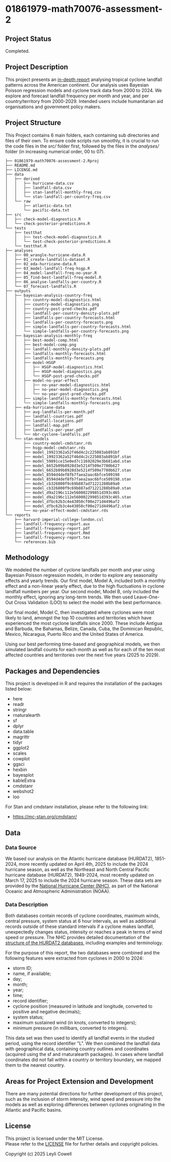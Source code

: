 # 01861979-math70076-assessment-2

## Project Status

Completed.

## Project Description

This project presents an [in-depth report](reports/landfall-frequency-report.pdf) analysing tropical cyclone landfall patterns across the
American continent. Our analysis uses Bayesian Poisson regression models and cyclone track
data from 2000 to 2024. We explore and forecast landfall frequency per month and year, and per country/territory from 2000-2029. 
Intended users include humanitarian aid organisations and government policy makers.

## Project Structure

This Project contains 6 main folders, each containing sub directories and files of their own.
To ensure code scripts run smoothly, it is crucial to run the code files in the *src/* folder first, followed
by the files in the *analyses/* folder (in increasing numerical order, 00 to 07).

```
├── 01861979-math70076-assessment-2.Rproj 
├── README.md
├── LICENSE.md
├── data
│   ├── derived
│   │   ├── hurricane-data.csv
│   │   ├── landfall-data.csv
│   │   ├── stan-landfall-monthly-freq.csv
│   │   └── stan-landfall-per-country-freq.csv
│   └── raw
│       ├── atlantic-data.txt
│       └── pacific-data.txt
├── src
│   ├── check-model-diagnostics.R
│   └── check-posterior-predictions.R
└── tests
    ├── testthat
    │   ├── test-check-model-diagnostics.R
    │   └── test-check-posterior-predictions.R
    └── testthat.R
├── analyses
│   ├── 00_wrangle-hurricane-data.R
│   ├── 01_create-landfalls-dataset.R
│   ├── 02_eda-hurricane-data.R
│   ├── 03_model-landfall-freq-hsgp.R
│   ├── 04_model-landfall-freq-no-year.R
│   ├── 05_find-best-landfall-freq-model.R
│   ├── 06_analyse-landfalls-per-country.R
│   └── 07_forecast-landfalls.R
├── outputs
│   ├── bayesian-analysis-country-freq
│   │   ├── country-model-diagnostics.html
│   │   ├── country-model-diagnostics.png
│   │   ├── country-post-pred-checks.pdf
│   │   ├── landfall-per-country-density-plots.pdf
│   │   ├── landfalls-per-country-forecasts.html
│   │   ├── landfalls-per-country-forecasts.png
│   │   ├── simple-landfalls-per-country-forecasts.html
│   │   └── simple-landfalls-per-country-forecasts.png
│   ├── bayesian-analysis-monthly-freq
│   │   ├── best-model-comp.html
│   │   ├── best-model-comp.png
│   │   ├── landfall-monthly-density-plots.pdf
│   │   ├── landfalls-monthly-forecasts.html
│   │   ├── landfalls-monthly-forecasts.png
│   │   ├── model-HSGP
│   │   │   ├── HSGP-model-diagnostics.html
│   │   │   ├── HSGP-model-diagnostics.png
│   │   │   └── HSGP-post-pred-checks.pdf
│   │   ├── model-no-year-effect
│   │   │   ├── no-year-model-diagnostics.html
│   │   │   ├── no-year-model-diagnostics.png
│   │   │   └── no-year-post-pred-checks.pdf
│   │   ├── simple-landfalls-monthly-forecasts.html
│   │   └── simple-landfalls-monthly-forecasts.png
│   ├── eda-hurricane-data
│   │   ├── avg-landfalls-per-month.pdf
│   │   ├── landfall-countries.pdf
│   │   ├── landfall-locations.pdf
│   │   ├── landfall-map.pdf
│   │   ├── landfalls-per-year.pdf
│   │   └── nbr-cyclone-landfalls.pdf
│   └── stan-models
│       ├── country-model-cmdstanr.rds
│       ├── hsgp-model-cmdstanr.rds
│       ├── model_19923362a52f46d4c2c225083ab891bf
│       ├── model_19923362a52f46d4c2c225083ab891bf.stan
│       ├── model_59891ce15e0ed7c11692029e3b681abd.stan
│       ├── model_6652b09b8928d3e5214f509e7780b627
│       ├── model_6652b09b8928d3e5214f509e7780b627.stan
│       ├── model_8594d4def8fb7faea2aac6bfce509198
│       ├── model_8594d4def8fb7faea2aac6bfce509198.stan
│       ├── model_cb326800f9c69b887ad71221288b89a0
│       ├── model_cb326800f9c69b887ad71221288b89a0.stan
│       ├── model_d9a2196c112e560002299851d393c465
│       ├── model_d9a2196c112e560002299851d393c465.stan
│       ├── model_dfbc62b3c4e43050cf00e271d4496af2
│       ├── model_dfbc62b3c4e43050cf00e271d4496af2.stan
│       └── no-year-effect-model-cmdstanr.rds
└── reports
    ├── harvard-imperial-college-london.csl
    ├── landfall-frequency-report.aux
    ├── landfall-frequency-report.pdf
    ├── landfall-frequency-report.Rmd
    ├── landfall-frequency-report.tex
    └── references.bib

```

## Methodology

We modeled the number of cyclone landfalls per month and year using Bayesian
Poisson regression models, in order to explore any seasonality effects and 
yearly trends. Our first model, Model A, included both a monthly effect and a non-linear yearly effect,
due to the high fluctuations in cyclone landfall numbers per year. Our second model, Model B, 
only included the monthly effect, ignoring any long-term trends. 
We then used Leave-One-Out Cross Validation (LOO) to
select the model with the best performance. 

Our final model, Model C, then investigated where cyclones were most likely to land, amongst the top 
10 countries and territories which have experienced the most cyclone landfalls since
2000. These include Antigua and Barbuda, the Bahamas, Belize, Canada, Cuba, 
the Dominican Republic, Mexico, Nicaragua, Puerto Rico and the United States of 
America.

Using our best performing time-based and geographical models, 
we then simulated landfall counts for each month as well as for each of the ten most 
affected countries and territories over the next five years (2025 to 2029). 


## Packages and Dependencies

This project is developed in R and requires the installation of the packages listed below:

- here
- readr
- stringr
- rnaturalearth
- sf
- dplyr
- data.table
- magrittr
- tidyr
- ggplot2
- scales
- cowplot
- ggsci 
- hexbin 
- bayesplot 
- kableExtra
- cmdstanr 
- webshot2
- loo

For Stan and cmdstanr installation, please refer to the following link:

- https://mc-stan.org/cmdstanr/

## Data

### Data Source

We based our analysis on the Atlantic hurricane database (HURDAT2), 1851-2024, 
more recently updated on April 4th, 2025 to include the 2024 hurricane season, 
as well as the Northeast and North Central Pacific hurricane database (HURDAT2), 
1949-2024, most recently updated on March 17, 2025 to include the 2024 hurricane season. 
These data sets are provided by the [National Hurricane Center (NHC)](https://www.nhc.noaa.gov/data/), 
as part of the National Oceanic and Atmospheric Administration (NOAA). 

### Data Description

Both databases contain records of cyclone coordinates, maximum winds, central pressure, 
system status at 6 hour intervals, as well as additional records outside of these standard intervals 
if a cyclone makes landfall, unexpectedly changes status, intensity or reaches a peak in
terms of wind speed or pressure. The NHC provides detailed documentation of the 
[structure of the HURDAT2 databases](https://www.nhc.noaa.gov/data/hurdat/hurdat2-format-atl-1851-2021.pdf), 
including examples and terminology.

For the purpose of this report, the two databases were combined and the following 
features were extracted from cyclones in 2000 to 2024:

- storm ID;
- name, if available;
- day;
- month;
- year;
- time;
- record identifier;
- cyclone position (measured in latitude and longitude, converted to positive and negative decimals);
- system status;
- maximum sustained wind (in knots, converted to integers);
- minimum pressure (in millibars, converted to integers).

This data set was then used to identify all landfall events in the studied period, 
using the record identifier "L". We then combined the landfall data with geographical data, 
containing country outlines and coordinates (acquired using the sf and rnaturalearth packages).
In cases where landfall coordinates did not fall within a country or territory boundary, we mapped them to 
the nearest country. 



## Areas for Project Extension and Development

There are many potential directions for further development of this project, such as the inclusion of 
storm intensity, wind speed and pressure into the models as well as exploring differences between cyclones originating in the Atlantic and Pacific basins. 

## License

This project is licensed under the MIT License. \
Please refer to the [LICENSE](LICENSE.md) file for further details and copyright policies.

Copyright (c) 2025 Leyli Cowell

